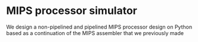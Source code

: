 # MIPS processor simulator
 We design a non-pipelined and pipelined MIPS processor design on Python based as a continuation of the MIPS assembler that we previously made
